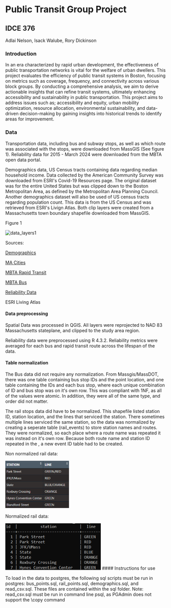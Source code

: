 # Public Transit Group Project
## IDCE 376
Adlai Nelson, Isack Walube, Rory Dickinson

### Introduction
In an era characterized by rapid urban development, the effectiveness of public transportation networks is vital for the welfare of urban dwellers. This project evaluates the efficiency of public transit systems in Boston, focusing on metrics such as coverage, frequency, and connectivity across various block groups. By conducting a comprehensive analysis, we aim to derive actionable insights that can refine transit systems, ultimately enhancing accessibility and sustainability in public transportation.
This project aims to address issues such as; accessibility and equity, urban mobility optimization, resource allocation, environmental sustainability, and data-driven decision-making by gaining insights into historical trends to identify areas for improvement. 

### Data

Transportation data, including bus and subway stops, as well as which route was associated with the stops, were downloaded from MassGIS (See figure 1). Reliability data for 2015 - March 2024 were downloaded from the MBTA open data portal. 

Demographics data, US Census tracts containing data regarding median household income. Data collected by the American Community Survey was downloaded from ESRI's Covid-19 Resources page. The original dataset was for the entire United States but was clipped down to the Boston Metropolitan Area, as defined by the Metropolitan Area Planning Council. Another demographics dataset will also be used of US census tracts regarding population count. This data is from the US Census and was retrieved from ESRI's Livign Atlas. Both clip layers were created from a Massachusetts town boundary shapefile downloaded from MassGIS. 

Figure 1

![data_layers1](https://github.com/adlai-nelson/PublicTransit/assets/131007848/a7cfb7d0-3d71-4c4b-abb6-3ccec2a568ab)

Sources:

[Demographics](https://coronavirus-resources.esri.com/datasets/esri::county-28/explore?location=33.307776%2C-119.918825%2C4.00)

[MA Cities](https://www.mass.gov/info-details/massgis-data-2020-us-census-towns)

[MBTA Rapid Transit](https://www.mass.gov/info-details/massgis-data-mbta-rapid-transit)

[MBTA Bus](https://www.mass.gov/info-details/massgis-data-mbta-bus-routes-and-stops)

[Reliability Data](https://mbta-massdot.opendata.arcgis.com/datasets/b3a24561c2104422a78b593e92b566d5_0/explore)

ESRI Living Atlas

#### Data preprocessing

Spatial Data was processed in QGIS. All layers were reprojected to NAD 83 Massachusetts stateplane, and clipped to the study area region.

Reliability data were preprocessed using R 4.3.2. Reliability metrics were averaged for each bus and rapid transit route across the lifespan of the data. 


#### Table normalization
The Bus data did not require any normalization. From Massgis/MassDOT, there was one table containing bus stop IDs and the point location, and one table containing the IDs and each bus stop, where each unique combination of ID and bus stop was on itʻs own row. This was compliant with 1NF, as all of the values were atomic. In addition, they were all of the same type, and order did not matter. 

The rail stops data did have to be normalized.
This shapefile listed station ID, station location, and the lines that serviced the station. 
There sometimes multiple lines serviced the same station, so the data was normalized by creating a seperate table (rail_events) to store station names and routes. 
They were normalized, so each place where a route name was repeated it was instead on itʻs own row. Because both route name and station ID repeated in the , a new event ID table had to be created.

Non normalized rail data:

<img src="figures/non-normalized_rail.png" alt="non normalized table" width="200"/>

Normalized rail data:

<img src="figures/normalized_rail.png" alt="normalized rail table" width="300"/>
#### Instructions for use

To load in the data to postgres, the following sql scripts must be run in postgres:
bus_points.sql, rail_points.sql, demographics.sql, and read_csv.sql.
These files are contained within the sql folder.
Note: read_csv.sql must be run in command line psql, as PGAdmin does not support the \copy command







